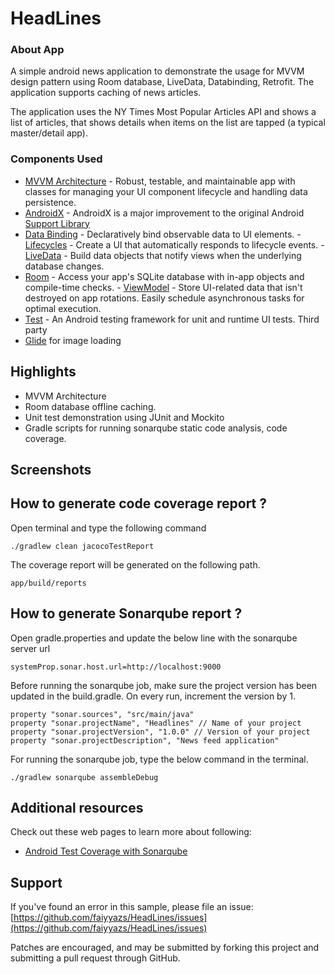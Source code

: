# HeadLines

### About App
A simple android news application to demonstrate the usage for MVVM design pattern using Room database, LiveData, Databinding, Retrofit. The application supports caching of news articles.

The application uses the NY Times Most Popular Articles API and shows a list of articles, that shows details when items on the list are tapped (a typical master/detail app).

### Components Used
-   [MVVM Architecture](https://developer.android.com/jetpack/arch/) - Robust, testable, and maintainable app with classes for managing your UI component lifecycle and handling data persistence.
-    [AndroidX](https://developer.android.com/jetpack/androidx) - AndroidX is a major improvement to the original Android [Support Library](https://developer.android.com/topic/libraries/support-library/index)
 -   [Data Binding](https://developer.android.com/topic/libraries/data-binding/) - Declaratively bind observable data to UI elements.
    -   [Lifecycles](https://developer.android.com/topic/libraries/architecture/lifecycle) - Create a UI that automatically responds to lifecycle events.
    -   [LiveData](https://developer.android.com/topic/libraries/architecture/livedata) - Build data objects that notify views when the underlying database changes.
   -   [Room](https://developer.android.com/topic/libraries/architecture/room) - Access your app's SQLite database with in-app objects and compile-time checks.
    -   [ViewModel](https://developer.android.com/topic/libraries/architecture/viewmodel) - Store UI-related data that isn't destroyed on app rotations. Easily schedule asynchronous tasks for optimal execution.
-   [Test](https://developer.android.com/training/testing/) - An Android testing framework for unit and runtime UI tests.
Third party
-   [Glide](https://bumptech.github.io/glide/) for image loading

## Highlights
- MVVM Architecture
- Room database offline caching.
- Unit test demonstration using JUnit and Mockito
- Gradle scripts for running sonarqube static code analysis, code coverage.


## Screenshots



## How to generate code coverage report ?

Open terminal and type the following command

`./gradlew clean jacocoTestReport`

The coverage report will be generated on the following path.

`app/build/reports`


## How to generate Sonarqube report ?

Open gradle.properties and update the below line with the sonarqube server url

`systemProp.sonar.host.url=http://localhost:9000`

Before running the sonarqube job, make sure the project version has been updated in the build.gradle. On every run, increment the version by 1.  

```
property "sonar.sources", "src/main/java"
property "sonar.projectName", "Headlines" // Name of your project
property "sonar.projectVersion", "1.0.0" // Version of your project
property "sonar.projectDescription", "News feed application"
```

For running the sonarqube job, type the below command in the terminal.  

`./gradlew sonarqube assembleDebug`


## Additional resources

Check out these web pages to learn more about following:

-   [Android Test Coverage with Sonarqube](https://overflow.buffer.com/2017/01/16/android-test-sonarqube/)




## Support

If you've found an error in this sample, please file an issue: [https://github.com/faiyyazs/HeadLines/issues](https://github.com/faiyyazs/HeadLines/issues)

Patches are encouraged, and may be submitted by forking this project and submitting a pull request through GitHub.
